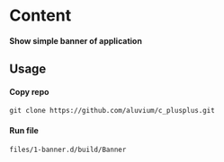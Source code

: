 # Content
#### Show simple banner of application
## Usage
#### Copy repo
    git clone https://github.com/aluvium/c_plusplus.git
#### Run file
    files/1-banner.d/build/Banner

